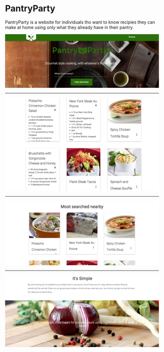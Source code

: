 # PantryParty


PantryParty is a website for individuals tho want to know recipies they can make at home using only what they already have in their pantry. 

<img src ="/public/images/top.png">
<hr>
<img src ="/public/images/second.png">
<hr>
<img src ="/public/images/third.png">
<hr>
<img src = "/public/images/last.png">

